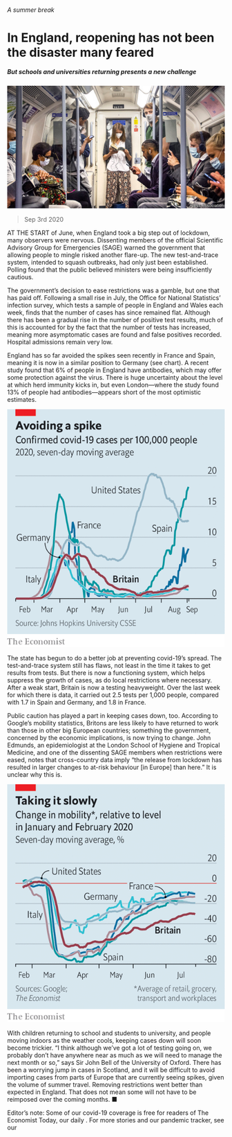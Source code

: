 ###### A summer break

# In England, reopening has not been the disaster many feared 

##### But schools and universities returning presents a new challenge 

![image](images/20200905_BRP504.jpg) 

> Sep 3rd 2020 

AT THE START of June, when England took a big step out of lockdown, many observers were nervous. Dissenting members of the official Scientific Advisory Group for Emergencies (SAGE) warned the government that allowing people to mingle risked another flare-up. The new test-and-trace system, intended to squash outbreaks, had only just been established. Polling found that the public believed ministers were being insufficiently cautious.

The government’s decision to ease restrictions was a gamble, but one that has paid off. Following a small rise in July, the Office for National Statistics’ infection survey, which tests a sample of people in England and Wales each week, finds that the number of cases has since remained flat. Although there has been a gradual rise in the number of positive test results, much of this is accounted for by the fact that the number of tests has increased, meaning more asymptomatic cases are found and false positives recorded. Hospital admissions remain very low.


England has so far avoided the spikes seen recently in France and Spain, meaning it is now in a similar position to Germany (see chart). A recent study found that 6% of people in England have antibodies, which may offer some protection against the virus. There is huge uncertainty about the level at which herd immunity kicks in, but even London—where the study found 13% of people had antibodies—appears short of the most optimistic estimates.

![image](images/20200905_BRC419.png) 


The state has begun to do a better job at preventing covid-19’s spread. The test-and-trace system still has flaws, not least in the time it takes to get results from tests. But there is now a functioning system, which helps suppress the growth of cases, as do local restrictions where necessary. After a weak start, Britain is now a testing heavyweight. Over the last week for which there is data, it carried out 2.5 tests per 1,000 people, compared with 1.7 in Spain and Germany, and 1.8 in France.

Public caution has played a part in keeping cases down, too. According to Google’s mobility statistics, Britons are less likely to have returned to work than those in other big European countries; something the government, concerned by the economic implications, is now trying to change. John Edmunds, an epidemiologist at the London School of Hygiene and Tropical Medicine, and one of the dissenting SAGE members when restrictions were eased, notes that cross-country data imply “the release from lockdown has resulted in larger changes to at-risk behaviour [in Europe] than here.” It is unclear why this is.

![image](images/20200905_BRC434.png) 


With children returning to school and students to university, and people moving indoors as the weather cools, keeping cases down will soon become trickier. “I think although we’ve got a lot of testing going on, we probably don’t have anywhere near as much as we will need to manage the next month or so,” says Sir John Bell of the University of Oxford. There has been a worrying jump in cases in Scotland, and it will be difficult to avoid importing cases from parts of Europe that are currently seeing spikes, given the volume of summer travel. Removing restrictions went better than expected in England. That does not mean some will not have to be reimposed over the coming months. ■

Editor’s note: Some of our covid-19 coverage is free for readers of The Economist Today, our daily . For more stories and our pandemic tracker, see our 

